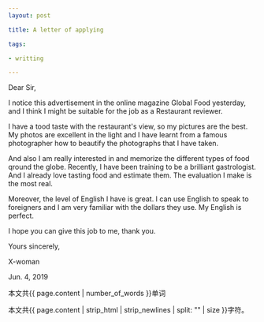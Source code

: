```yaml
---
layout: post

title: A letter of applying 

tags:

- writting

---
```


Dear Sir,

I notice this advertisement in the online magazine Global Food yesterday, and I think I might be suitable for the job as a Restaurant reviewer.

I have a tood taste with the restaurant's view, so my pictures are the best. My photos are excellent in the light and I have learnt from a famous photographer how to beautify the photographs that I have taken.

And also I am really interested in and memorize the different types of food qround the globe. Recently, I have been training to be a brilliant gastrologist. And I already love tasting food and estimate them. The evaluation I make is the most real.

Moreover, the level of English I have is great. I can use English to speak to foreigners and I am very familiar with the dollars they use. My English is perfect.

I hope you can give this job to me, thank you.

Yours sincerely,

X-woman

Jun. 4, 2019

本文共{{ page.content | number_of_words }}单词



本文共{{ page.content | strip_html | strip_newlines | split: "" | size }}字符。

